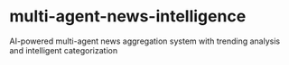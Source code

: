 # multi-agent-news-intelligence
AI-powered multi-agent news aggregation system with trending analysis and intelligent categorization
